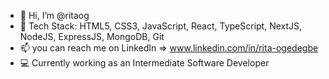 - 👋 Hi, I’m @ritaog
- 🌱 Tech Stack: HTML5, CSS3, JavaScript, React, TypeScript, NextJS, NodeJS, ExpressJS, MongoDB, Git
- 📫 you can reach me on LinkedIn => www.linkedin.com/in/rita-ogedegbe
- 💻 Currently working as an Intermediate Software Developer


<!---
ritaog/ritaog is a ✨ special ✨ repository because its `README.md` (this file) appears on your GitHub profile.
You can click the Preview link to take a look at your changes.
--->
